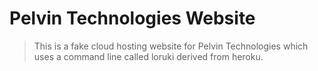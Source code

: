 # Pelvin Technologies Website

> This is a fake cloud hosting website for Pelvin Technologies which uses a command line
called loruki derived from heroku.
